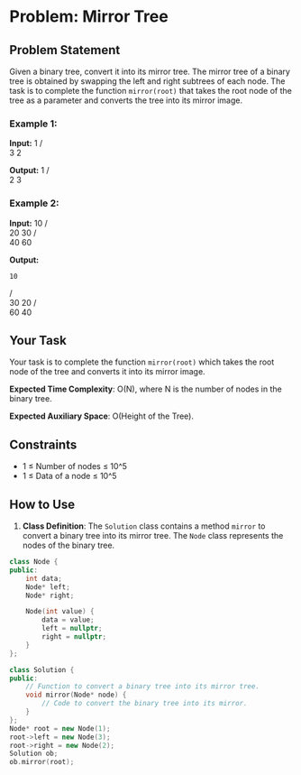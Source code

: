 # Problem: Mirror Tree

## Problem Statement

Given a binary tree, convert it into its mirror tree. The mirror tree of a binary tree is obtained by swapping the left and right subtrees of each node. The task is to complete the function `mirror(root)` that takes the root node of the tree as a parameter and converts the tree into its mirror image.

### Example 1:

**Input:**
1
/ \
 3 2

**Output:**
1
/ \
 2 3

### Example 2:

**Input:**
10
/ \
 20 30
/ \
40 60

**Output:**

    10

/ \
 30 20
/ \
 60 40

## Your Task

Your task is to complete the function `mirror(root)` which takes the root node of the tree and converts it into its mirror image.

**Expected Time Complexity**: O(N), where N is the number of nodes in the binary tree.

**Expected Auxiliary Space**: O(Height of the Tree).

## Constraints

- 1 ≤ Number of nodes ≤ 10^5
- 1 ≤ Data of a node ≤ 10^5

## How to Use

1. **Class Definition**: The `Solution` class contains a method `mirror` to convert a binary tree into its mirror tree. The `Node` class represents the nodes of the binary tree.

```cpp
class Node {
public:
    int data;
    Node* left;
    Node* right;

    Node(int value) {
        data = value;
        left = nullptr;
        right = nullptr;
    }
};

class Solution {
public:
    // Function to convert a binary tree into its mirror tree.
    void mirror(Node* node) {
        // Code to convert the binary tree into its mirror.
    }
};
Node* root = new Node(1);
root->left = new Node(3);
root->right = new Node(2);
Solution ob;
ob.mirror(root);
```
